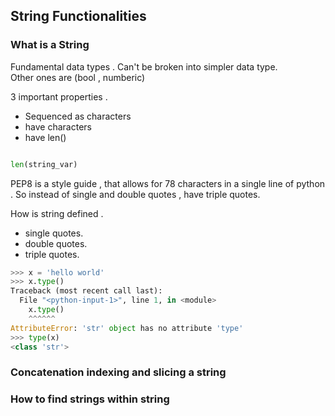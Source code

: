 ## String Functionalities

### What is a String 

Fundamental data types .  Can't be broken into simpler data type.  
Other ones are (bool , numberic)

3 important properties . 

- Sequenced as characters
- have characters
- have len()

```python

len(string_var)
```
PEP8 is a style guide , that allows for 78 characters in a single line of python .  So instead of single and double quotes , have triple quotes. 

How is string defined . 

- single quotes. 
- double quotes. 
- triple quotes. 

```python
>>> x = 'hello world'
>>> x.type()
Traceback (most recent call last):
  File "<python-input-1>", line 1, in <module>
    x.type()
    ^^^^^^
AttributeError: 'str' object has no attribute 'type'
>>> type(x)
<class 'str'>

```

### Concatenation indexing and slicing a string



### How to find strings within string



